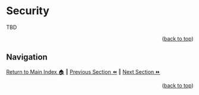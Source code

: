 Security
=============
TBD
<p align="right">(<a href="#security">back to top</a>)</p>

## Navigation
[Return to Main Index 🏠](../README.md) ‖
[Previous Section ⏪](./scaling.md) ‖ [Next Section ⏩](./cost-management.md)
<p align="right">(<a href="#security">back to top</a>)</p>